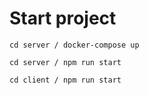 # Start project

``
cd server / docker-compose up  
``

``
cd server / npm run start  
``

``
cd client / npm run start
``

